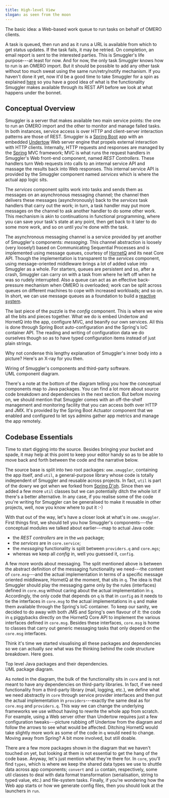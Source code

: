 ```yaml
---
title: High-level View
slogan: as seen from the moon
---
```


<p class="intro">
The basic idea: a Web-based work queue to run tasks on behalf of OMERO
clients.
</p>

A task is queued, then run and as it runs a URL is available from which to
get status updates. If the task fails, it may be retried. On completion, an
email report is sent to the interested parties. This is Smuggler's life
purpose---at least for now. And for now, the only task Smuggler knows how
to run is an OMERO import. But it should be possible to add any other task
without too much sweat using the same run/retry/notify mechanism.
If you haven't done it yet, now it'd be a good time to take Smuggler for a
spin as explained [here][whirlwind-tour] so you have a good idea of what is
the functionality Smuggler makes available through its REST API before we
look at what happens under the bonnet.


Conceptual Overview
-------------------
Smuggler is a server that makes available two main service points: the one
to run an OMERO import and the other to monitor and manage failed tasks.
In both instances, service access is over HTTP and client-server interaction
patterns are those of REST. Smuggler is a [Spring Boot][booty] app with an
embedded [Undertow][undertow] Web server engine that propels external
interaction with HTTP clients. Internally, HTTP requests and responses are
managed by the [Spring][spring] MVC framework; MVC is what runs the request
handlers in Smuggler's Web front-end component, named *REST Controllers*.
These handlers turn Web requests into calls to an internal service API and
massage the results back into Web responses. This internal service API is
provided by the Smuggler component named *services* which is where the
actual app logic sits.

The *services* component splits work into tasks and sends them as messages
on an asynchronous messaging channel; the channel then delivers these
messages (asynchronously) back to the *services* task handlers that carry
out the work; in turn, a task handler may put more messages on the channel
to ask another handler to do some other work.
This mechanism is akin to continuations in functional programming, where you
can save your task's state at any point, then get back to it later to do some
more work, and so on until you're done with the task.

The asynchronous messaging channel is a service provided by yet another of
Smuggler's components: *messaging*. This channel abstraction is loosely (very
loosely!) based on Communicating Sequential Processes and is implemented using
message queues, courtesy of [HornetQ][hornetq] and its neat Core API. 
Though the implementation is transparent to the *services* component, using
message-oriented middleware brings a lot of added value into Smuggler as a
whole. For starters, queues are persistent and so, after a crash, Smuggler
can carry on with a task from where he left off when he was so rudely
interrupted. Also a queue can act as an effective back-pressure mechanism
when OMERO is overloaded; work can be split across queues on different
machines to cope with increased workloads; and so on. In short, we can use
message queues as a foundation to build a [reactive system][reactive].

The last piece of the puzzle is the *config* component. This is where we wire
all the bits and pieces together. What we do is embed Undertow and HornetQ
into the app, configure MVC, and beanify our own services. All this is done
through Spring Boot auto-configuration and the Spring's IoC container API.
The reading and writing of configuration data we do ourselves though so as
to have typed configuration items instead of just plain strings.

Why not condense this lengthy explanation of Smuggler's inner body into a
picture? Here's an X-ray for you then.

<div class="diagram" id="components" src="components.svg">
Wiring of Smuggler's components and third-party software.<br/>
UML component diagram.</div>

There's a note at the bottom of the diagram telling you how the conceptual
components map to Java packages. You can find a lot more about source code
breakdown and dependencies in the next section.
But before moving on, we should mention that Smuggler comes with an off-the-shelf
management and monitoring facility that you can access both over HTTP and
JMX. It's provided by the Spring Boot Actuator component that we enabled and
configured to let sys admins gather app metrics and manage the app remotely.


Codebase Essentials
-------------------
Time to start digging into the source. Besides bringing your bucket and spade,
it may help at this point to keep your editor handy so as to be able to move
back and forth between the code and the narrative below.

The source base is split into two root packages: `ome.smuggler`, containing
the app itself, and `util`, a general-purpose library whose code is totally
independent of Smuggler and reusable across projects. In fact, `util` is part
of the dowry we got when we forked from [Spring D'oh][springdoh].
Since then we added a few more `util` classes but we can potentially ditch
the whole lot if there's a better alternative.
In any case, if you realise some of the code you're writing for Smuggler can
be generalised to make it reusable in other projects, well, now you know
where to put it :-)

With that out of the way, let's have a closer look at what's in `ome.smuggler`.
First things first, we should tell you  how Smuggler's components---the
conceptual modules we talked about earlier---map to actual Java code:

* the *REST controllers* are in the `web` package;
* the *services* are in `core.service`;
* the *messaging* functionality is split between `providers.q` and `core.mgs`;
* whereas we keep all *config* in, well you guessed it, `config`.

A few more words about messaging. The split mentioned above is between the
abstract definition of the messaging functionality we need---the content of
`core.msg`---and the actual implementation in terms of a specific message
oriented middleware, HornetQ at the moment, that sits in `q`. The idea is
that Smuggler should play the messaging game only by the rules (interfaces)
defined in `core.msg` without caring about the actual implementation in `q`.
Accordingly, the only code that depends on `q` is that in `config` as it
needs to tie the interfaces in `core.msg` to the actual implementations in
`q` and make them available through the Spring's IoC container.
To keep our sanity, we decided to do away with both JMS and Spring's own
flavour of it: the code in `q` piggybacks directly on the HornetQ Core API
to implement the various interfaces defined in `core.msg`. Besides these
interfaces, `core.msg` is home to classes that carry out generic messaging
tasks that only depend on the `core.msg` interfaces.

Think it's time we started visualising all these packages and dependencies
so we can actually *see* what was the thinking behind the code structure
breakdown. Here goes.

<div class="diagram" id="package-dependencies" src="package-dependencies.svg">
Top level Java packages and their dependencies.<br/>
UML package diagram.</div>

As noted in the diagram, the bulk of the functionality sits in `core` and is
not meant to have any dependencies on third-party libraries. In fact, if we
need functionality from a third-party library (mail, logging, etc.), we define
what we need abstractly in `core` through service provider interfaces and
then put the actual implementation in `providers`---exactly the same deal
as for `core.msg` and `providers.q`.
This way we can change the underlying frameworks we use without having to
rewrite the whole app from scratch. For example, using a Web server other
than Undertow requires just a few configuration tweaks---picture rubbing
off Undertow from the diagram and follow the arrows to see what would be
affected. Ditching HornetQ would take slightly more work as some of the
code in `q` would need to change. Moving away from Spring? A bit more
involved, but still doable.

There are a few more packages shown in the diagram that we haven't touched
on yet, but looking at them is not essential to get the hang of the code
base. Anyway, let's just mention what they're there for. In `core`, you'll
find `types`, which is where we keep the shared data types we use to shuttle
data across app components; `convert` and `io` contain, respectively, some 
util classes to deal with data format transformation (serialisation, string
to typed value, etc.) and file-system tasks.
Finally, if you're wondering how the Web app starts or how we generate config
files, then you should look at the launchers in `run`.



[booty]: http://projects.spring.io/spring-boot/
  "Spring Boot Home"
[hornetq]: http://hornetq.jboss.org/
  "HornetQ Home"
[reactive]: http://www.reactivemanifesto.org/
  "Reactive Manifesto"  
[spring]: https://spring.io/
  "Spring Home"
[springdoh]: /content/design/index.html#springdoh
  "Spring...D'oh!"  
[springdoh-git]: https://github.com/c0c0n3/spring-doh
  "Spring D'oh Project on GitHub"
[undertow]: http://undertow.io/
  "Undertow Home"  
[whirlwind-tour]: /content/examples/whirlwind-tour.html
  "Whirlwind Tour"  
